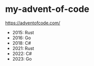 # my-advent-of-code
https://adventofcode.com/

- 2015: Rust
- 2016: Go
- 2018: C#
- 2021: Rust
- 2022: C#
- 2023: Go
